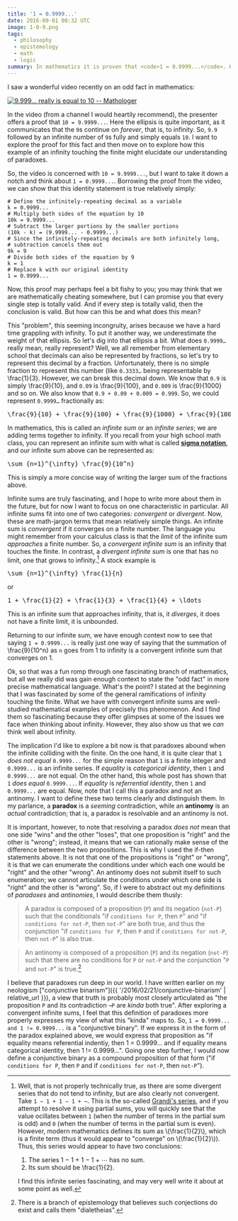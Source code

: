 ```yaml
---
title: '1 = 0.9999...'
date: 2016-09-01 00:32 UTC
image: 1-0-9.png
tags:
  - philosophy
  - epistemology
  - math
  - logic
summary: In mathematics it is proven that <code>1 = 0.9999...</code>. How is this so? But more importantly, in understanding how and why this is true, what can we glean about the nature of paradoxes? Let's explore.
---
```


I saw a wonderful video recently on an odd fact in mathematics:

[![9.999... really is equal to 10 -- Mathologer](http://img.youtube.com/vi/SDtFBSjNmm0/0.jpg)](http://www.youtube.com/watch?v=SDtFBSjNmm0 "9.999... really is equal to 10")

In the video (from a channel I would heartily recommend), the presenter offers a proof that `10 = 9.9999...`. Here the ellipsis is quite important, as it communicates that the `9`s continue on _forever_, that is, to infinity. So, `9.9` followed by an infinite number of `9`s fully and simply equals `10`. I want to explore the proof for this fact and then move on to explore how this example of an infinity touching the finite might elucidate our understanding of paradoxes.

So, the video is concerned with `10 = 9.9999...`, but I want to take it down a notch and think about `1 = 0.9999...`. Borrowing the proof from the video, we can show that this identity statement is true relatively simply:

~~~shell
# Define the infinitely-repeating decimal as a variable
k = 0.9999...
# Multiply both sides of the equation by 10
10k = 9.9999...
# Subtract the larger portions by the smaller portions
(10k - k) = (9.9999... - 0.9999...)
# Since the infinitely-repeating decimals are both infinitely long,
# subtraction cancels them out
9k = 9
# Divide both sides of the equation by 9
k = 1
# Replace k with our original identity
1 = 0.9999...
~~~

Now, this proof may perhaps feel a bit fishy to you; you may think that we are mathematically cheating somewhere, but I can promise you that every single step is totally valid. And if every step is totally valid, then the conclusion is valid. But how can this be and what does this mean?

This "problem", this seeming incongruity, arises because we have a hard time grappling with infinity. To put it another way, we underestimate the weight of that ellipsis. So let's dig into that ellipsis a bit. What does <code>0.9999…</code> really mean, really represent? Well, we all remember from elementary school that decimals can also be represented by fractions, so let's try to represent this decimal by a fraction. Unfortunately, there is no simple fraction to represent this number (like <code>0.3333…</code> being representable by <span data-katex>\frac{1}{3}</span>. However, we can break this decimal down. We know that <code>0.9</code> is simply <span data-katex>\frac{9}{10}</span>, and <code>0.09</code> is <span data-katex>\frac{9}{100}</span>, and <code>0.009</code> is <span data-katex>\frac{9}{1000}</span> and so on. We also know that <code>0.9 + 0.09 + 0.009 = 0.999</code>. So, we could represent <code>0.9999…</code> fractionally as:

<pre class="!text-2xl text-center"><div data-katex>\frac{9}{10} + \frac{9}{100} + \frac{9}{1000} + \frac{9}{10000} + \ldots</div></pre>

In mathematics, this is called an _infinite sum_ or an _infinite series_; we are adding terms together to infinity. If you recall from your high school math class, you can represent an infinite sum with what is called **[sigma notation](https://en.wikipedia.org/wiki/Summation#Capital-sigma_notation)**, and our infinite sum above can be represented as:

<pre class="!text-2xl text-center"><div data-katex>\sum_{n=1}^{\infty} \frac{9}{10^n}</div></pre>

This is simply a more concise way of writing the larger sum of the fractions above.

Infinite sums are truly fascinating, and I hope to write more about them in the future, but for now I want to focus on one characteristic in particular. All infinite sums fit into one of two categories: _convergent_ or _divergent_. Now, these are math-jargon terms that mean relatively simple things. An infinite sum is _convergent_ if it converges on a finite number. The language you might remember from your calculus class is that the _limit_ of the infinite sum _approaches_ a finite number. So, a _convergent infinite sum_ is an infinity that touches the finite. In contrast, a _divergent infinite sum_ is one that has no limit, one that grows to infinity.[^2] A stock example is

<pre class="!text-2xl text-center"><div data-katex>\sum_{n=1}^{\infty} \frac{1}{n}</div></pre>

or

<pre class="!text-2xl text-center"><div data-katex>1 + \frac{1}{2} + \frac{1}{3} + \frac{1}{4} + \ldots</div></pre>

This is an infinite sum that approaches infinity, that is, it _diverges_, it does not have a finite limit, it is unbounded.

Returning to our infinite sum, we have enough context now to see that saying `1 = 0.9999...` is really just one way of saying that the summation of <span data-katex>\frac{9}{10^n}</span> as `n` goes from 1 to infinity is a convergent infinite sum that converges on 1.

Ok, so that was a fun romp through one fascinating branch of mathematics, but all we really did was gain enough context to state the "odd fact" in more precise mathematical language. What's the point? I stated at the beginning that I was fascinated by some of the general ramifications of infinity touching the finite. What we have with convergent infinite sums are well-studied mathematical examples of precisely this phenomenon. And I find them so fascinating because they offer glimpses at some of the issues we face when thinking about infinity. However, they also show us that we _can_ think well about infinity.

The implication I'd like to explore a bit now is that paradoxes abound when the infinite colliding with the finite. On the one hand, it is quite clear that `1` _does not equal_ `0.9999...` for the simple reason that `1` is a finite integer and `0.9999...` is an infinite series. If _equality_ is _categorical identity_, then `1` and `0.9999...` are not equal. On the other hand, this whole post has shown that `1` _does equal_ `0.9999...`. If _equality_ is _referrential identity_, then `1` and `0.9999...` are equal. Now, note that I call this a paradox and not an antinomy. I want to define these two terms clearly and distinguish them. In my parlance, a **paradox** is a _seeming_ contradiction, while an **antinomy** is an _actual_ contradiction; that is, a paradox is resolvable and an antinomy is not.

It is important, however, to note that resolving a paradox _does not_ mean that one side "wins" and the other "loses", that one proposition is "right" and the other is "wrong"; instead, it means that we can rationally make sense of the difference between the two propositions. This is why I used the if-then statements above. It is not that one of the propositions is "right" or "wrong", it is that we can enumerate the conditions under which each one would be "right" and the other "wrong". An antinomy does not submit itself to such enumeration; we cannot articulate the conditions under which one side is "right" and the other is "wrong". So, if I were to abstract out my definitions of _paradoxes_ and _antinomies_, I would describe them thusly:

> A paradox is composed of a proposition (`P`) and its negation (`not-P`) such that the conditionals "if `conditions for P`, then `P`" and "if `conditions for not-P`, then `not-P`" are both true, and thus the conjunction "if `conditions for P`, then `P` and if `conditions for not-P`, then `not-P`" is also true.


> An antinomy is composed of a proposition (`P`) and its negation (`not-P`) such that there are no conditions for `P` or `not-P` and the conjunction "`P` and `not-P`" is true.[^1]

I believe that paradoxes run deep in our world. I have written earlier on my neologism ["conjunctive binarism"]({{ '/2016/02/21/conjunctive-binarism' | relative_url }}), a view that truth is probably most closely articulated as "the proposition `P` and its contradiction `¬P` are _kinda_ both true". After exploring a convergent infinite sums, I feel that this definition of paradoxes more properly expresses my view of what this "kinda" maps to. So, `1 = 0.9999... and 1 != 0.9999...` is a "conjunctive binary". If we express it in the form of the paradox explained above, we would express that proposition as "if equality means referential indentiy, then 1 = 0.9999... and if equality means categorical identity, then 1 != 0.9999...". Going one step further, I would now define a conjunctive binary as a compound proposition of that form ("if `conditions for P`, then `P` and if `conditions for not-P`, then `not-P`").

[^1]: There is a branch of epistemology that believes such conjections do exist and calls them "dialetheias".
[^2]:
    Well, that is not properly technically true, as there are some divergent series that do not tend to infinity, but are also clearly not convergent. Take `1 − 1 + 1 − 1 + ⋯`. This is the so-called [Grandi's series](https://en.wikipedia.org/wiki/Grandi%27s_series), and if you attempt to resolve it using partial sums, you will quickly see that the value ocillates between `1` (when the number of terms in the partial sum is odd) and `0` (when the number of terms in the partial sum is even). However, modern mathematics defines its sum as \\(\frac{1}{2}\\), which is a finite term (thus it would appear to "converge" on \\(\frac{1}{2}\\)). Thus, this series would appear to have two conclusions:

      1. The series 1 − 1 + 1 − 1 + ⋯ has no sum.
      2. Its sum should be <span data-katex>\frac{1}{2}</span>.

    I find this infinite series fascinating, and may very well write it about at some point as well.
